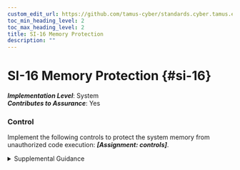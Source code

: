 ```yaml
---
custom_edit_url: https://github.com/tamus-cyber/standards.cyber.tamus.edu/tree/main/static/content/tamus.edu/TAMUS_profile.xml
toc_min_heading_level: 2
toc_max_heading_level: 2
title: SI-16 Memory Protection
description: ""
---
```


# SI-16 Memory Protection {#si-16}

_**Implementation Level**_: System\
_**Contributes to Assurance**_: Yes

### Control

Implement the following controls to protect the system memory from unauthorized code execution: _**[Assignment: controls]**_.

<details>
  <summary>Supplemental Guidance</summary>

Implement the following controls to protect the system memory from unauthorized code execution: _**[Assignment: controls]**_.

</details>


